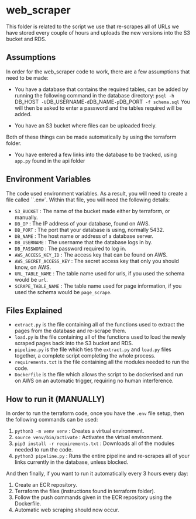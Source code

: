 # web_scraper
This folder is related to the script we use that re-scrapes all of URLs we have stored every couple of hours and uploads the new versions into the S3 bucket and RDS.

## Assumptions
In order for the web_scraper code to work, there are a few assumptions that need to be made:

- You have a database that contains the required tables, can be added by running the following command in the database directory:
`psql -h `DB_HOST`  -U `DB_USERNAME` -d `DB_NAME` -p `DB_PORT` -f schema.sql`
You will then be asked to enter a password and the tables required will be added.

- You have an S3 bucket where files can be uploaded freely.

Both of these things can be made automatically by using the terraform folder.

- You have entered a few links into the database to be tracked, using `app.py` found in the api folder

## Environment Variables
The code used environment variables. As a result, you will need to create a file called ``.env`. Within that file, you will need the following details:

- `S3_BUCKET` : The name of the bucket made either by terraform, or manually.
- `DB_IP` : The IP address of your database, found on AWS.
- `DB_PORT` : The port that your database is using, normally 5432.
- `DB_NAME` : The host name or address of a database server.
- `DB_USERNAME` : The username that the database logs in by.
- `DB_PASSWORD` : The password required to log in.
- `AWS_ACCESS_KEY_ID` : The access key that can be found on AWS.
- `AWS_SECRET_ACCESS_KEY` : The secret access key that only you should know, on AWS.
- `URL_TABLE_NAME` : The table name used for urls, if you used the schema would be `url`.
- `SCRAPE_TABLE_NAME` : The table name used for page information, if you used the schema would be `page_scrape`.

## Files Explained
- `extract.py` is the file containing all of the functions used to extract the pages from the database and re-scrape them.
- `load.py` is the file containing all of the functions used to load the newly scraped pages back into the S3 bucket and RDS.
- `pipeline.py` is the file which ties the `extract.py` and `load.py` files together, a complete script completing the whole process.
- `requirements.txt` is the file containing all the modules needed to run the code.
- `Dockerfile` is the file which allows the script to be dockerised and run on AWS on an automatic trigger, requiring no human interference.

## How to run it (MANUALLY)
In order to run the terraform code, once you have the `.env` file setup, then the following commands can be used:
1. `python3 -m venv venv` : Creates a virtual environment.
2. `source venv/bin/activate` : Activates the virtual environment.
3. `pip3 install -r requirements.txt` : Downloads all of the modules needed to run the code.
4. `python3 pipeline.py` : Runs the entire pipeline and re-scrapes all of your links currently in the database, unless blocked.

And then finally, if you want to run it automatically every 3 hours every day:

1. Create an ECR repository.
2. Terraform the files (instructions found in terraform folder).
3. Follow the push commands given in the ECR repository using the Dockerfile.
4. Automatic web scraping should now occur.